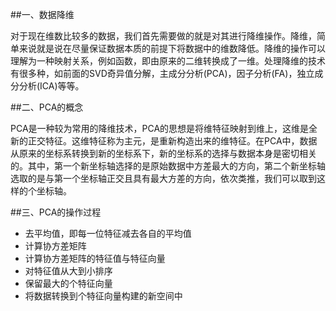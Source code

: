 ##一、数据降维

对于现在维数比较多的数据，我们首先需要做的就是对其进行降维操作。降维，简单来说就是说在尽量保证数据本质的前提下将数据中的维数降低。降维的操作可以理解为一种映射关系，例如函数，即由原来的二维转换成了一维。处理降维的技术有很多种，如前面的SVD奇异值分解，主成分分析(PCA)，因子分析(FA)，独立成分分析(ICA)等等。

##二、PCA的概念

PCA是一种较为常用的降维技术，PCA的思想是将维特征映射到维上，这维是全新的正交特征。这维特征称为主元，是重新构造出来的维特征。在PCA中，数据从原来的坐标系转换到新的坐标系下，新的坐标系的选择与数据本身是密切相关的。其中，第一个新坐标轴选择的是原始数据中方差最大的方向，第二个新坐标轴选取的是与第一个坐标轴正交且具有最大方差的方向，依次类推，我们可以取到这样的个坐标轴。

##三、PCA的操作过程

 -  去平均值，即每一位特征减去各自的平均值
 - 计算协方差矩阵
 -  计算协方差矩阵的特征值与特征向量
 -  对特征值从大到小排序
 -  保留最大的个特征向量
 -  将数据转换到个特征向量构建的新空间中